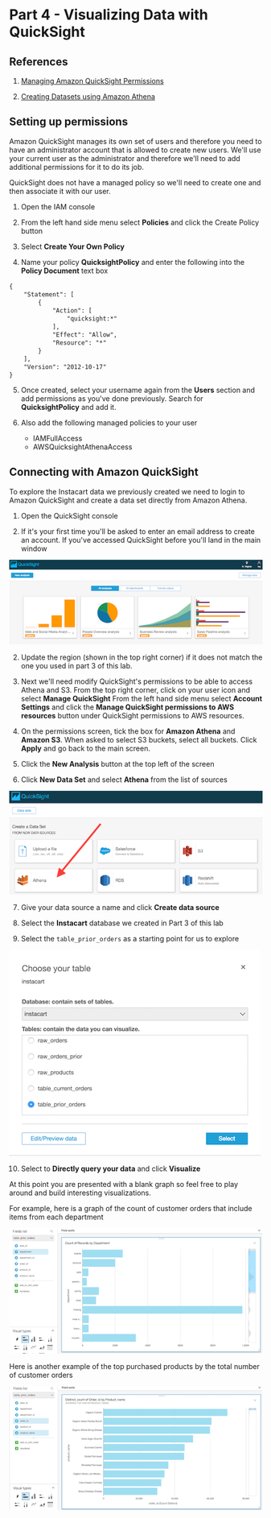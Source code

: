 # Part 4 - Visualizing Data with QuickSight

## References
1. [Managing Amazon QuickSight Permissions](http://docs.aws.amazon.com/quicksight/latest/user/managing-permissions.html)

2. [Creating Datasets using Amazon Athena](http://docs.aws.amazon.com/quicksight/latest/user/create-a-data-set-athena.html)

## Setting up permissions
Amazon QuickSight manages its own set of users and therefore you need to have an administrator account that is allowed to create new users.
We'll use your current user as the administrator and therefore we'll need to add additional permissions for it to do its job.

QuickSight does not have a managed policy so we'll need to create one and then associate it with our user.

1. Open the IAM console

2. From the left hand side menu select **Policies** and click the Create Policy button

3. Select **Create Your Own Policy**

4. Name your policy **QuicksightPolicy** and enter the following into the **Policy Document** text box

```
{
    "Statement": [
        {
            "Action": [
                "quicksight:*"
            ],
            "Effect": "Allow",
            "Resource": "*"
        }
    ],
    "Version": "2012-10-17"
}
```

5. Once created, select your username again from the **Users** section and add permissions as you've done previously.  Search for **QuicksightPolicy** and add it.

6. Also add the following managed policies to your user
    * IAMFullAccess
    * AWSQuicksightAthenaAccess

## Connecting with Amazon QuickSight
To explore the Instacart data we previously created we need to login to Amazon QuickSight and create a data set directly from Amazon Athena.

1. Open the QuickSight console

2. If it's your first time you'll be asked to enter an email address to create an account.  If you've accessed QuickSight before you'll land in the main window

![image](images/quicksight_main.png "amazon quicksight main windows")

2. Update the region (shown in the top right corner) if it does not match the one you used in part 3 of this lab.

3. Next we'll need modify QuickSight's permissions to be able to access Athena and S3.  From the top right corner, click on your user icon and select **Manage QuickSight**
From the left hand side menu select **Account Settings** and click the **Manage QuickSight permissions to AWS resources** button under QuickSight permissions to AWS resources.

4. On the permissions screen, tick the box for **Amazon Athena** and **Amazon S3**.  When asked to select S3 buckets, select all buckets. Click **Apply** and go back to the main screen.

5. Click the **New Analysis** button at the top left of the screen

6. Click **New Data Set** and select **Athena** from the list of sources

![image](images/quicksight_athena_source.png "athena source in quicksight")

7. Give your data source a name and click **Create data source**

8. Select the **Instacart** database we created in Part 3 of this lab

9. Select the `table_prior_orders` as a starting point for us to explore

![image](images/quicksight_select_table.png "select table_prior_orders")

10. Select to **Directly query your data** and click **Visualize**

At this point you are presented with a blank graph so feel free to play around and build interesting visualizations.

For example, here is a graph of the count of customer orders that include items from each department

![image](images/quicksight_graph.png "count of records by department")

Here is another example of the top purchased products by the total number of customer orders

![image](images/quicksight_graph2.png "top products by order number of orders")
